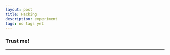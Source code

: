 ```yaml
---
layout: post
title: Hacking
description: experiment
tags: no tags yet
---
```


### Trust me!



****
